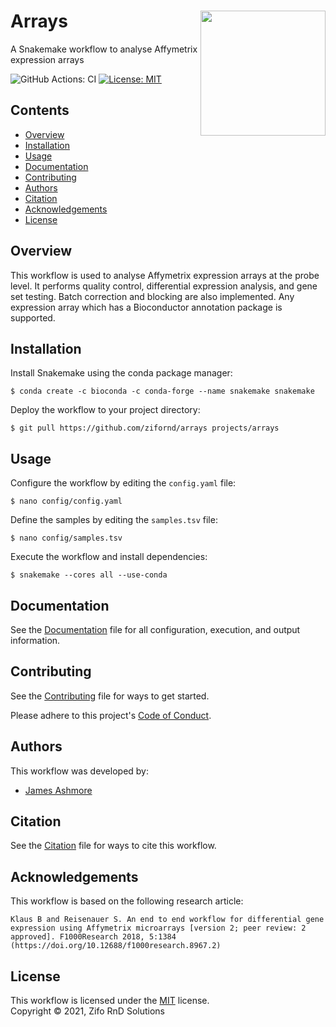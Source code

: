 # Arrays <img align="right" width="200" src="images/roundel.png">

A Snakemake workflow to analyse Affymetrix expression arrays

![GitHub Actions: CI](https://github.com/zifornd/array/actions/workflows/main.yml/badge.svg)
[![License: MIT](https://img.shields.io/badge/License-MIT-yellow.svg)](https://opensource.org/licenses/MIT)

## Contents

* [Overview](#overview)
* [Installation](#installation)
* [Usage](#usage)
* [Documentation](#documentation)
* [Contributing](#contributing)
* [Authors](#authors)
* [Citation](#citation)
* [Acknowledgements](#acknowledgements)
* [License](#license)

## Overview

This workflow is used to analyse Affymetrix expression arrays at the probe level. It performs quality control, differential expression analysis, and gene set testing. Batch correction and blocking are also implemented. Any expression array which has a Bioconductor annotation package is supported.

## Installation

Install Snakemake using the conda package manager:

```console
$ conda create -c bioconda -c conda-forge --name snakemake snakemake
```

Deploy the workflow to your project directory:

```console
$ git pull https://github.com/zifornd/arrays projects/arrays
```

## Usage

Configure the workflow by editing the `config.yaml` file:

```console
$ nano config/config.yaml
```

Define the samples by editing the `samples.tsv` file:

```console
$ nano config/samples.tsv
```

Execute the workflow and install dependencies:

```console
$ snakemake --cores all --use-conda 
```

## Documentation

See the [Documentation](workflow/documentation.md) file for all configuration, execution, and output information.

## Contributing

See the [Contributing](CONTRIBUTING.md) file for ways to get started.

Please adhere to this project's [Code of Conduct](CODE_OF_CONDUCT.md).

## Authors

This workflow was developed by:

- [James Ashmore](https://github.com/james-ashmore)

## Citation

See the [Citation](CITATION.cff) file for ways to cite this workflow.

## Acknowledgements

This workflow is based on the following research article:

```
Klaus B and Reisenauer S. An end to end workflow for differential gene expression using Affymetrix microarrays [version 2; peer review: 2 approved]. F1000Research 2018, 5:1384 (https://doi.org/10.12688/f1000research.8967.2)
```

## License

This workflow is licensed under the [MIT](LICENSE.md) license.  
Copyright &copy; 2021, Zifo RnD Solutions
